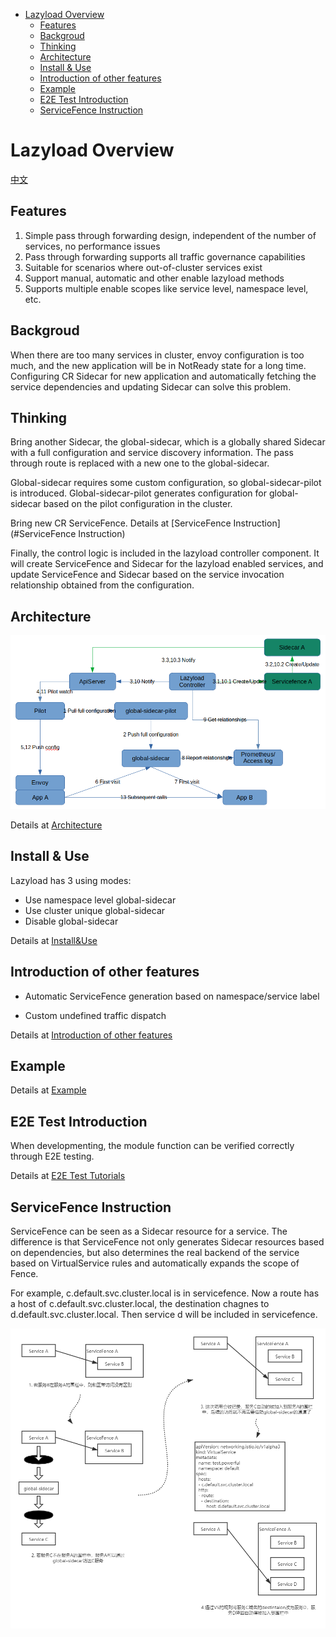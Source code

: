 - [Lazyload Overview](#lazyload-overview)
  - [Features](#features)
  - [Backgroud](#backgroud)
  - [Thinking](#thinking)
  - [Architecture](#architecture)
  - [Install & Use](#install--use)
  - [Introduction of other features](#introduction-of-other-features)
  - [Example](#example)
  - [E2E Test Introduction](#e2e-test-introduction)
  - [ServiceFence Instruction](#servicefence-instruction)

# Lazyload Overview



[中文](./README_zh.md)



## Features

1. Simple pass through forwarding design, independent of the number of services, no performance issues
2. Pass through forwarding supports all traffic governance capabilities
3. Suitable for scenarios where out-of-cluster services exist
4. Support manual, automatic and other enable lazyload methods
5. Supports multiple enable scopes like service level, namespace level, etc.



## Backgroud

When there are too many services in cluster, envoy configuration is too much, and the new application will be in NotReady state for a long time. Configuring CR Sidecar for new application and automatically fetching the service dependencies and updating Sidecar can solve this problem.



## Thinking

Bring another Sidecar, the global-sidecar, which is a globally shared Sidecar with a full configuration and service discovery information. The pass through route is replaced with a new one to the global-sidecar.

Global-sidecar requires some custom configuration, so global-sidecar-pilot is introduced. Global-sidecar-pilot generates configuration for global-sidecar based on the pilot configuration in the cluster.

Bring new CR ServiceFence. Details at [ServiceFence Instruction](#ServiceFence Instruction)

Finally, the control logic is included in the lazyload controller component. It will create ServiceFence and Sidecar for the lazyload enabled services, and update ServiceFence and Sidecar based on the service invocation relationship obtained from the configuration.



## Architecture



<img src="./media/lazyload-architecture-2021-10-19-en.png" style="zoom:80%;" />



Details at [Architecture](./lazyload_tutorials.md#Architecture)





## Install & Use

Lazyload has 3 using modes: 

- Use namespace level global-sidecar
- Use cluster unique global-sidecar
- Disable global-sidecar

Details at [Install&Use](./lazyload_tutorials.md#install-and-use)



## Introduction of other features

- Automatic ServiceFence generation based on namespace/service label

- Custom undefined traffic dispatch

Details at [Introduction of other features](./lazyload_tutorials.md#Introduction-of-other-features)



## Example

Details at [Example](./lazyload_tutorials.md#Example)



## E2E Test Introduction

When developmenting, the module function can be verified correctly through E2E testing.

Details at [E2E Test Tutorials](https://github.com/slime-io/slime/blob/master/doc/en/slime_e2e_test.md)



## ServiceFence Instruction

ServiceFence can be seen as a Sidecar resource for a service. The difference is that ServiceFence not only generates Sidecar resources based on dependencies, but also determines the real backend of the service based on VirtualService rules and automatically expands the scope of Fence.

For example, c.default.svc.cluster.local is in servicefence. Now a route has a host of c.default.svc.cluster.local, the destination chagnes to d.default.svc.cluster.local. Then service d will be included in servicefence.

<img src="./media/ll.png" alt="服务围栏" style="zoom: 67%;" />
